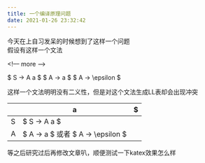 ```yaml
---
title: 一个编译原理问题
date: 2021-01-26 23:32:42
---
```


今天在上自习发呆的时候想到了这样一个问题  
假设有这样一个文法  

<!–– more ––>

$ S -> A a $
$ A -> a $
$ A -> \epsilon $

这样一个文法明明没有二义性，但是对这个文法生成LL表却会出现冲突  

|   | a | $ |
| - | - | - |
| S | $ S -> A a $ | |
| A | $ A -> a $ 或者 $ A -> \epsilon $ | |

等之后研究过后再修改文章叭，顺便测试一下katex效果怎么样  
